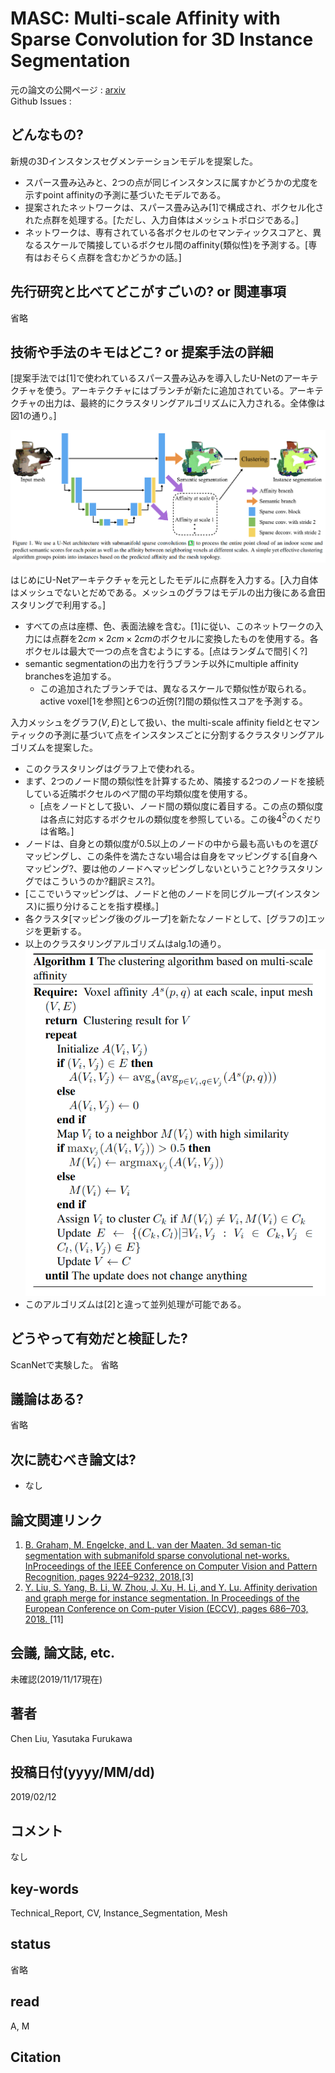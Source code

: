 # MASC: Multi-scale Affinity with Sparse Convolution for 3D Instance Segmentation

元の論文の公開ページ : [arxiv](https://arxiv.org/abs/1902.04478)  
Github Issues : []()  

## どんなもの?
新規の3Dインスタンスセグメンテーションモデルを提案した。
- スパース畳み込みと、2つの点が同じインスタンスに属すかどうかの尤度を示すpoint affinityの予測に基づいたモデルである。
- 提案されたネットワークは、スパース畳み込み[1]で構成され、ボクセル化された点群を処理する。[ただし、入力自体はメッシュトポロジである。]
- ネットワークは、専有されている各ボクセルのセマンティックスコアと、異なるスケールで隣接しているボクセル間のaffinity(類似性)を予測する。[専有はおそらく点群を含むかどうかの話。]

## 先行研究と比べてどこがすごいの? or 関連事項
省略

## 技術や手法のキモはどこ? or 提案手法の詳細
[提案手法では[1]で使われているスパース畳み込みを導入したU-Netのアーキテクチャを使う。アーキテクチャにはブランチが新たに追加されている。アーキテクチャの出力は、最終的にクラスタリングアルゴリズムに入力される。全体像は図1の通り。]

![fig1.png](img/MMAwSCf3IS/fig1.png)

はじめにU-Netアーキテクチャを元としたモデルに点群を入力する。[入力自体はメッシュでないとだめである。メッシュのグラフはモデルの出力後にある倉田スタリングで利用する。]
- すべての点は座標、色、表面法線を含む。[1]に従い、このネットワークの入力には点群を$2cm \times 2cm \times 2cm$のボクセルに変換したものを使用する。各ボクセルは最大で一つの点を含むようにする。[点はランダムで間引く?]
- semantic segmentationの出力を行うブランチ以外にmultiple affinity branchesを追加する。
    - この追加されたブランチでは、異なるスケールで類似性が取られる。active voxel[1を参照]と6つの近傍[?]間の類似性スコアを予測する。

入力メッシュをグラフ$(V,E)$として扱い、the multi-scale affinity fieldとセマンティックの予測に基づいて点をインスタンスごとに分割するクラスタリングアルゴリズムを提案した。
- このクラスタリングはグラフ上で使われる。
- まず、2つのノード間の類似性を計算するため、隣接する2つのノードを接続している近隣ボクセルのペア間の平均類似度を使用する。
    - [点をノードとして扱い、ノード間の類似度に着目する。この点の類似度は各点に対応するボクセルの類似度を参照している。この後$4^S$のくだりは省略。]
- ノードは、自身との類似度が0.5以上のノードの中から最も高いものを選びマッピングし、この条件を満たさない場合は自身をマッピングする[自身へマッピング?、要は他のノードへマッピングしないということ?クラスタリングではこういうのか?翻訳ミス?]。
- [ここでいうマッピングは、ノードと他のノードを同じグループ(インスタンス)に振り分けることを指す模様。]
- 各クラスタ[マッピング後のグループ]を新たなノードとして、[グラフの]エッジを更新する。
- 以上のクラスタリングアルゴリズムはalg.1の通り。  
    ![fig1.png](img/MMAwSCf3IS/alg1.png)
- このアルゴリズムは[2]と違って並列処理が可能である。

## どうやって有効だと検証した?
ScanNetで実験した。
省略

## 議論はある?
省略

## 次に読むべき論文は?
- なし

## 論文関連リンク
1. [B. Graham, M. Engelcke, and L. van der Maaten. 3d seman-tic segmentation with submanifold sparse convolutional net-works. InProceedings of the IEEE Conference on Computer Vision and Pattern Recognition, pages 9224–9232, 2018.](http://openaccess.thecvf.com/content_cvpr_2018/papers/Graham_3D_Semantic_Segmentation_CVPR_2018_paper.pdf)[3]
2. [Y. Liu, S. Yang, B. Li, W. Zhou, J. Xu, H. Li, and Y. Lu. Affinity derivation and graph merge for instance segmentation. In Proceedings of the European Conference on Com-puter Vision (ECCV), pages 686–703, 2018. ](https://arxiv.org/abs/1811.10870)[11]


## 会議, 論文誌, etc.
未確認(2019/11/17現在)

## 著者
Chen Liu, Yasutaka Furukawa

## 投稿日付(yyyy/MM/dd)
2019/02/12

## コメント
なし

## key-words
Technical_Report, CV, Instance_Segmentation, Mesh

## status
省略

## read
A, M

## Citation
